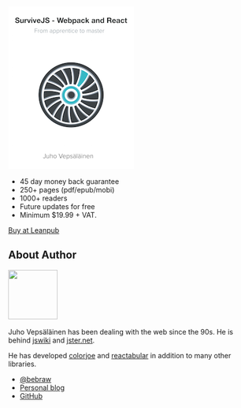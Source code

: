 <div class='front-cover-wrapper'>
  <img class='front-cover' src='images/title_page_small.png' width='255' height='329' />
</div>

* 45 day money back guarantee
* 250+ pages (pdf/epub/mobi)
* 1000+ readers
* Future updates for free
* Minimum $19.99 + VAT.

<a class='btn' href='https://leanpub.com/survivejs_webpack_react'>Buy at Leanpub</a>

## About Author

<img src='https://www.gravatar.com/avatar/b26ec3c2769168c2cbc64cc3df9cdd9c?s=100" alt="Juho Vepsäläinen' class='author-photo' width='100' height='100' />

Juho Vepsäläinen has been dealing with the web since the 90s. He is behind [jswiki](https://github.com/bebraw/jswiki) and [jster.net](http://jster.net/).

He has developed [colorjoe](https://github.com/bebraw/colorjoe) and [reactabular](https://github.com/bebraw/reactabular) in addition to many other libraries.

* [@bebraw](https://twitter.com/bebraw)
* [Personal blog](http://nixtu.info)
* [GitHub](https://github.com/bebraw)

